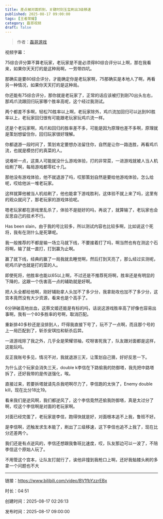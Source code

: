 ```yaml
---
title: 差点被对面抓到，关键时刻玉玺刷出3级移速
published: 2025-08-17 09:00:00
tags: [王者荣耀]
category: 磊哥视频
draft: false
---
```



> 作者：[磊哥游戏](https://space.bilibili.com/268941858?spm_id_from=333.788.upinfo.head.click)

视频字幕：

75综合评分算不算老玩家，老玩家是不是必须得80综合评分以上啊，那在我看来，如果你天天打的是这种局啊，一劳带四坑。

那确实是要80综合评分，才能确定你是老玩家啊，75那确实是本地人了啊，再看另一种情况，如果你天天打的是这种局。

你还能有75综合评分，那你就是老玩家了，正常的话应该被打到刚70出头左右，那鸡爪流跟回归玩家哪个胜率高呢，这个经过我测试。

两个都差不多啊，轻松70胜率以上啊，老玩家除外，鸡爪流加回归可以达到90胜率以上，老玩家回归很有可能跟老玩家玩鸡爪流一样。

还是个老玩家啊，鸡爪和回归的胜率差不多，可能是因为原理也差不多啊，原理就是策划想留住你，回归玩家很好理解。

你都退游一段时间了，策划肯定要想办法留住你，自然是让你一路连胜，再看鸡爪流，也就是模仿打的真菜的人。

说难听一点，这类人可能就没什么游戏体验，打的非常菜，一进游戏就被人当人机给刷了啊，每局游戏都零杠十几。

那他没有游戏体验，他不就退游了吗，哎那策划自然是要给他游戏体验，怎么给呢，哎给他派一堆老玩家。

这样就算他被当人机给刷了，他也能拿下游戏胜利，这体验不就上来了吗，这里有的观众就问了，那老玩家的游戏体验呢。

嗯老玩家都在游戏里乱杀了，体验不是挺好的吗，再说了，就算输了，老玩家也会反思自己的技术不行。

Has been slain，由于我的号比较多，所以测试内容也比较多啊，比如说这个死将，我有在测什么是死犟呢。

我一般推荐的不都是输一场立马就下线，不要接着打了吗，啊当然也有在测这个石将啊，输了就一直打，打到赢为止啊。

赢了就下线，经典的赢了一局我就去睡觉啊，然后打到天亮了，那么经过实测呢，呃鸡爪驴也就是打的菜的人。

即使死将，他胜率也能以65以上啊，不过还是不推荐死将啊，胜率还是有明显的下降的，这跟一个伤害高一点的辅助就是好啊。

把人头全都给他啊，刚好辅助拿人头加不了多少分，我拿助攻也加不了多少分，这宫本竟然没有大少资源，看来也是个高手了。

6分钟破高地丝血，这蔡文姬还能是有标的吗，话说这游戏胜率高了好像也容易出事啊，我有一个80多胜率的号啊，取消匹配。

重新排40多秒还是没排到人，吓得我直接下号了，玩不了一点啊，而且那个号的上一局匹配到了，斩杀安琪拉和斩杀后羿。

一进游戏除了我之外，几乎全是荣耀领袖，哎呀害死我了，队友跟对面都是这样，这能玩吗。

反正我账号多见，情况不对，我就退游三天，让策划自己猜，好好反思一下。

为什么这个玩家会消失三天，double k李信在下路偷我的防御塔，我先把中路塔拆了，还好我带的是传送强化，唉。

直接过来，若要拆塔就请先杀我吧啊尽力了，李信跑的太快了，Enemy double kill，现在比分18比19。

看来我们是逆风啊，我们都逆风了，这个李信竟然还偷我防御塔，真是太过分了啊，哎这个李信啊是对面的老玩家啊。

对面已经完蛋了，老玩家是李信，跑得快就是好，对面根本追不上我，鲁班不好。

是李信啊，还触发求生本能了，刷出了三级移速，这下李信也追不上我了，现在比分还差两个。

我们还是有点逆风的，李信还想跟我鲁班比速度，哎，队友那边可以一波了，不陪李信这个原始人玩了。

不用管这个宫本，让队友打就行了，诶他非撞到我枪口上啊，还好我骷髅头刷的多拿一个问题也不大

---


链接：https://www.bilibili.com/video/BV1fbYzzrEBx



时长：04:51

创建时间：2025-08-17 02:26:13

发布时间：2025-08-17 09:00:00
